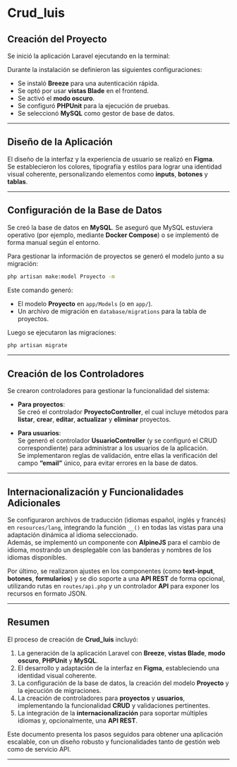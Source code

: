# Crud_luis

## Creación del Proyecto

Se inició la aplicación Laravel ejecutando en la terminal:


Durante la instalación se definieron las siguientes configuraciones:

- Se instaló **Breeze** para una autenticación rápida.
- Se optó por usar **vistas Blade** en el frontend.
- Se activó el **modo oscuro**.
- Se configuró **PHPUnit** para la ejecución de pruebas.
- Se seleccionó **MySQL** como gestor de base de datos.

---

## Diseño de la Aplicación

El diseño de la interfaz y la experiencia de usuario se realizó en **Figma**.  
Se establecieron los colores, tipografía y estilos para lograr una identidad visual coherente, personalizando elementos como **inputs**, **botones** y **tablas**.

---

## Configuración de la Base de Datos

Se creó la base de datos en **MySQL**. Se aseguró que MySQL estuviera operativo (por ejemplo, mediante **Docker Compose**) o se implementó de forma manual según el entorno.

Para gestionar la información de proyectos se generó el modelo junto a su migración:

```bash
php artisan make:model Proyecto -m
```


Este comando generó:

- El modelo **Proyecto** en `app/Models` (o en `app/`).
- Un archivo de migración en `database/migrations` para la tabla de proyectos.

Luego se ejecutaron las migraciones:

```bash
php artisan migrate
```


---

## Creación de los Controladores

Se crearon controladores para gestionar la funcionalidad del sistema:

- **Para proyectos**:  
  Se creó el controlador **ProyectoController**, el cual incluye métodos para **listar**, **crear**, **editar**, **actualizar** y **eliminar** proyectos.

- **Para usuarios**:  
  Se generó el controlador **UsuarioController** (y se configuró el CRUD correspondiente) para administrar a los usuarios de la aplicación.  
  Se implementaron reglas de validación, entre ellas la verificación del campo **“email”** único, para evitar errores en la base de datos.

---

## Internacionalización y Funcionalidades Adicionales

Se configuraron archivos de traducción (idiomas español, inglés y francés) en `resources/lang`, integrando la función `__()` en todas las vistas para una adaptación dinámica al idioma seleccionado.  
Además, se implementó un componente con **AlpineJS** para el cambio de idioma, mostrando un desplegable con las banderas y nombres de los idiomas disponibles.

Por último, se realizaron ajustes en los componentes (como **text-input**, **botones**, **formularios**) y se dio soporte a una **API REST** de forma opcional, utilizando rutas en `routes/api.php` y un controlador **API** para exponer los recursos en formato JSON.

---

## Resumen

El proceso de creación de **Crud_luis** incluyó:

1. La generación de la aplicación Laravel con **Breeze**, **vistas Blade**, **modo oscuro**, **PHPUnit** y **MySQL**.
2. El desarrollo y adaptación de la interfaz en **Figma**, estableciendo una identidad visual coherente.
3. La configuración de la base de datos, la creación del modelo **Proyecto** y la ejecución de migraciones.
4. La creación de controladores para **proyectos** y **usuarios**, implementando la funcionalidad **CRUD** y validaciones pertinentes.
5. La integración de la **internacionalización** para soportar múltiples idiomas y, opcionalmente, una **API REST**.

Este documento presenta los pasos seguidos para obtener una aplicación escalable, con un diseño robusto y funcionalidades tanto de gestión web como de servicio API.

---
